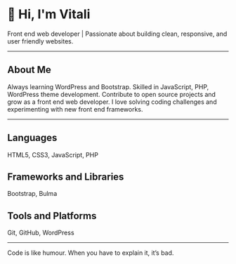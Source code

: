 # 👋 Hi, I'm Vitali

Front end web developer | Passionate about building clean, responsive, and user friendly websites.  

---

## About Me  
Always learning WordPress and Bootstrap. Skilled in JavaScript, PHP, WordPress theme development. Contribute to open source projects and grow as a front end web developer. I love solving coding challenges and experimenting with new front end frameworks.

--- 

## Languages 
HTML5, CSS3, JavaScript, PHP

## Frameworks and Libraries  
Bootstrap, Bulma

## Tools and Platforms  
Git, GitHub, WordPress

---

Code is like humour. When you have to explain it, it’s bad.
